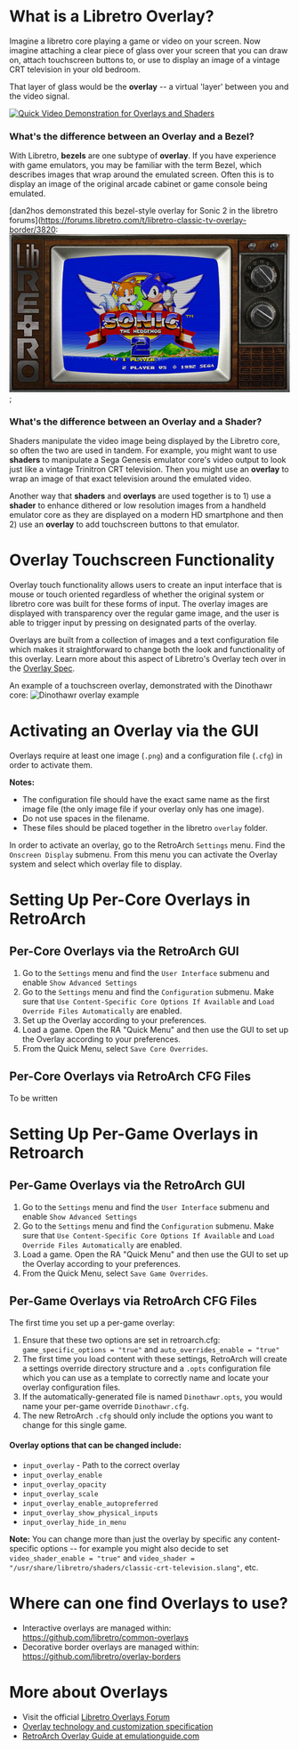 # What is a Libretro Overlay?

Imagine a libretro core playing a game or video on your screen. Now imagine attaching a clear piece of glass over your screen that you can draw on, attach touchscreen buttons to, or use to display an image of a vintage CRT television in your old bedroom.

That layer of glass would be the **overlay** -- a virtual 'layer' between you and the video signal.

[![Quick Video Demonstration for Overlays and Shaders](http://img.youtube.com/vi/bRNbA-4wuSc/0.jpg)](http://www.youtube.com/watch?v=bRNbA-4wuSc)

### What's the difference between an Overlay and a Bezel?

With Libretro, **bezels** are one subtype of **overlay**. If you have experience with game emulators, you may be familiar with the term Bezel, which describes images that wrap around the emulated screen. Often this is to display an image of the original arcade cabinet or game console being emulated.

[dan2hos demonstrated this bezel-style overlay for Sonic 2 in the libretro forums](https://forums.libretro.com/t/libretro-classic-tv-overlay-border/3820:
![Bezel overlay](../image/guides/overlay-customaspectexample.jpg "Bezel-style overlay example with Sonic 2");

### What's the difference between an Overlay and a Shader?

Shaders manipulate the video image being displayed by the Libretro core, so often the two are used in tandem. For example, you might want to use **shaders** to manipulate a Sega Genesis emulator core's video output to look just like a vintage Trinitron CRT television. Then you might use an **overlay** to wrap an image of that exact television around the emulated video.

Another way that **shaders** and **overlays** are used together is to 1) use a **shader** to enhance dithered or low resolution images from a handheld emulator core as they are displayed on a modern HD smartphone and then 2) use an **overlay** to add touchscreen buttons to that emulator.

# Overlay Touchscreen Functionality

Overlay touch functionality allows users to create an input interface that is mouse or touch oriented regardless of whether the original system or libretro core was built for these forms of input. The overlay images are displayed with transparency over the regular game image, and the user is able to trigger input by pressing on designated parts of the overlay.

Overlays are built from a collection of images and a text configuration file which makes it straightforward to change both the look and functionality of this overlay. Learn more about this aspect of Libretro's Overlay tech over in the [Overlay Spec](../specs/overlay.md).

An example of a touchscreen overlay, demonstrated with the Dinothawr core:
![Dinothawr overlay example](https://wiki.libretro.com/images/5/5c/Retroarch-dinothawr-overlay.jpg "Dinothawr overlay example")

# Activating an Overlay via the GUI

Overlays require at least one image (`.png`) and a configuration file (`.cfg`) in order to activate them.

**Notes:**
- The configuration file should have the exact same name as the first image file (the only image file if your overlay only has one image).
- Do not use spaces in the filename.
- These files should be placed together in the libretro `overlay` folder.

In order to activate an overlay, go to the RetroArch `Settings` menu. Find the `Onscreen Display` submenu. From this menu you can activate the Overlay system and select which overlay file to display.

# Setting Up Per-Core Overlays in RetroArch

## Per-Core Overlays via the RetroArch GUI

1. Go to the `Settings` menu and find the `User Interface` submenu and enable `Show Advanced Settings`
2. Go to the `Settings` menu and find the `Configuration` submenu. Make sure that `Use Content-Specific Core Options If Available` and `Load Override Files Automatically` are enabled.
3. Set up the Overlay according to your preferences.
3. Load a game. Open the RA "Quick Menu" and then use the GUI to set up the Overlay according to your preferences.
4. From the Quick Menu, select `Save Core Overrides`.

## Per-Core Overlays via RetroArch CFG Files

To be written

# Setting Up Per-Game Overlays in Retroarch

## Per-Game Overlays via the RetroArch GUI

1. Go to the `Settings` menu and find the `User Interface` submenu and enable `Show Advanced Settings`
2. Go to the `Settings` menu and find the `Configuration` submenu. Make sure that `Use Content-Specific Core Options If Available` and `Load Override Files Automatically` are enabled.
3. Load a game. Open the RA "Quick Menu" and then use the GUI to set up the Overlay according to your preferences.
4. From the Quick Menu, select `Save Game Overrides`.

## Per-Game Overlays via RetroArch CFG Files

The first time you set up a per-game overlay:
1. Ensure that these two options are set in retroarch.cfg: `game_specific_options = "true"` and `auto_overrides_enable = "true"`
2. The first time you load content with these settings, RetroArch will create a settings override directory structure and a `.opts` configuration file which you can use as a template to correctly name and locate your overlay configuration files.
3. If the automatically-generated file is named `Dinothawr.opts`, you would name your per-game override `Dinothawr.cfg`.
3. The new RetroArch `.cfg` should only include the options you want to change for this single game.

#### Overlay options that can be changed include:
- `input_overlay` - Path to the correct overlay
- `input_overlay_enable`
- `input_overlay_opacity`
- `input_overlay_scale`
- `input_overlay_enable_autopreferred`
- `input_overlay_show_physical_inputs`
- `input_overlay_hide_in_menu`

**Note:** You can change more than just the overlay by specific any content-specific options -- for example you might also decide to set `video_shader_enable = "true"` and `video_shader = "/usr/share/libretro/shaders/classic-crt-television.slang"`, etc.

# Where can one find Overlays to use?

- Interactive overlays are managed within: https://github.com/libretro/common-overlays
- Decorative border overlays are managed within: https://github.com/libretro/overlay-borders

# More about Overlays

- Visit the official [Libretro Overlays Forum](https://forums.libretro.com/c/retroarch-additions/retroarch-overlays)
- [Overlay technology and customization specification](../specs/overlay.md)
- [RetroArch Overlay Guide at emulationguide.com](http://emulationguide.com/retroarch-overlays)
